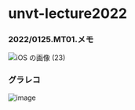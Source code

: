 # unvt-lecture2022
### 2022/0125.MT01.メモ
![iOS の画像 (23)](https://user-images.githubusercontent.com/72287333/150902240-6859f1b0-f53e-4c12-b7ad-283b786283d1.jpg)

### グラレコ
![image](https://user-images.githubusercontent.com/51436920/150968368-989d962f-ec40-421e-b3ea-85a1e2af68b8.png)
